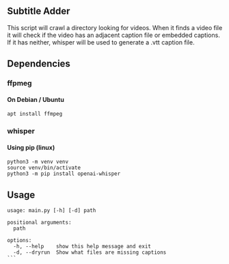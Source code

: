 ## Subtitle Adder

This script will crawl a directory looking for videos. When it finds a video file it will check if the video has
an adjacent caption file or embedded captions.  If it has neither, whisper will be used to generate a 
.vtt caption file.

## Dependencies

### ffpmeg
#### On Debian / Ubuntu
```
apt install ffmpeg
```

### whisper
#### Using pip (linux)
```
python3 -m venv venv
source venv/bin/activate
python3 -m pip install openai-whisper
```

## Usage
````
usage: main.py [-h] [-d] path

positional arguments:
  path

options:
  -h, --help    show this help message and exit
  -d, --dryrun  Show what files are missing captions
```